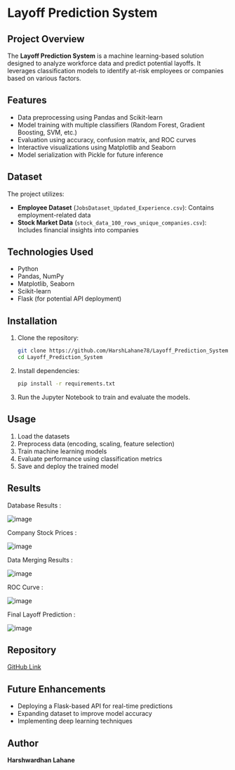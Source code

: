 # Layoff Prediction System

## Project Overview
The **Layoff Prediction System** is a machine learning-based solution designed to analyze workforce data and predict potential layoffs. It leverages classification models to identify at-risk employees or companies based on various factors.

## Features
- Data preprocessing using Pandas and Scikit-learn
- Model training with multiple classifiers (Random Forest, Gradient Boosting, SVM, etc.)
- Evaluation using accuracy, confusion matrix, and ROC curves
- Interactive visualizations using Matplotlib and Seaborn
- Model serialization with Pickle for future inference

## Dataset
The project utilizes:
- **Employee Dataset** (`JobsDataset_Updated_Experience.csv`): Contains employment-related data
- **Stock Market Data** (`stock_data_100_rows_unique_companies.csv`): Includes financial insights into companies

## Technologies Used
- Python
- Pandas, NumPy
- Matplotlib, Seaborn
- Scikit-learn
- Flask (for potential API deployment)

## Installation
1. Clone the repository:
   ```sh
   git clone https://github.com/HarshLahane78/Layoff_Prediction_System.git
   cd Layoff_Prediction_System
   ```
2. Install dependencies:
   ```sh
   pip install -r requirements.txt
   ```
3. Run the Jupyter Notebook to train and evaluate the models.

## Usage
1. Load the datasets
2. Preprocess data (encoding, scaling, feature selection)
3. Train machine learning models
4. Evaluate performance using classification metrics
5. Save and deploy the trained model

## Results 
Database Results :

![image](https://github.com/user-attachments/assets/b35022d8-b527-4fa4-8029-2ceec65888a7)

Company Stock Prices :

![image](https://github.com/user-attachments/assets/7ca8f80f-af3f-4bc7-90ba-621a2bffab9f)

Data Merging Results : 

![image](https://github.com/user-attachments/assets/4f3a7d66-f994-4b38-bfe4-8e48b64fbad2)

ROC Curve :

![image](https://github.com/user-attachments/assets/076efa19-63b2-4564-9adc-9630e45bec8a)

Final Layoff Prediction :

![image](https://github.com/user-attachments/assets/444609a2-6d46-46ba-9f79-aaba5dbf1f5b)


## Repository
[GitHub Link](https://github.com/HarshLahane78/Layoff_Prediction_System)

## Future Enhancements
- Deploying a Flask-based API for real-time predictions
- Expanding dataset to improve model accuracy
- Implementing deep learning techniques

## Author
**Harshwardhan Lahane**
